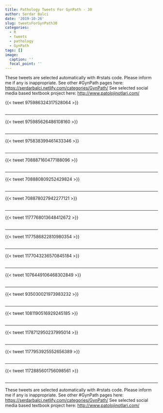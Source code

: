 ```yaml
---
title: Pathology Tweets For GynPath - 30
author: Serdar Balci
date: '2019-10-26'
slug: tweetsForGynPath30
categories:
  - R
  - tweets
  - pathology
  - GynPath
tags: []
image:
  caption: ''
  focal_point: ''
---
```



These tweets are selected automatically with #rstats code. Please inform me if any is inappropriate.
See other #GynPath pages here: https://serdarbalci.netlify.com/categories/GynPath/ 
See selected social media based textbook project here: http://www.patolojinotlari.com/

{{< tweet 975986324317528064 >}}
<br>
<br>
<hr>
{{< tweet 975985626486108160 >}}
<br>
<br>
<hr>
{{< tweet 975838399461433346 >}}
<br>
<br>
<hr>
{{< tweet 708887160477188096 >}}
<br>
<br>
<hr>
{{< tweet 708880809252429824 >}}
<br>
<br>
<hr>
{{< tweet 708878027942277121 >}}
<br>
<br>
<hr>
{{< tweet 1177768013648412672 >}}
<br>
<br>
<hr>
{{< tweet 1177586822810980354 >}}
<br>
<br>
<hr>
{{< tweet 1177043236570845184 >}}
<br>
<br>
<hr>
{{< tweet 1076449106468302849 >}}
<br>
<br>
<hr>
{{< tweet 935030021973983232 >}}
<br>
<br>
<hr>
{{< tweet 1081190516929245185 >}}
<br>
<br>
<hr>
{{< tweet 1178712950237995014 >}}
<br>
<br>
<hr>
{{< tweet 1177953925552656389 >}}
<br>
<br>
<hr>
{{< tweet 1172885601756098561 >}}
<br>
<br>
<hr>


These tweets are selected automatically with #rstats code. Please inform me if any is inappropriate.
See other #GynPath pages here: https://serdarbalci.netlify.com/categories/GynPath/ 
See selected social media based textbook project here: http://www.patolojinotlari.com/
